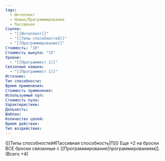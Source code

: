 ```yaml
---
tags:
  - Интеллект
  - Навык/Программирование
  - Пассивная
Ссылки:
  - "[[Интеллект]]"
  - "[[Типы способностей]]"
  - "[[Программирование]]"
Стоимость: "10"
Стоимость выкупа: "15"
Уровни:
  - "[[Программист 1]]"
Связанные навыки:
  - "[[Программист 1]]"
Источник:
Тип способности:
Время применения:
Стоимость применения:
Используемый пул:
Стоимость пула:
Характеристики:
Дальность:
Шаблон:
Количество целей:
Время действия:
Тип воздействия:
---
```

([[Типы способностей#Пассивная способность|П]]) Еще +2 на броски ВСЕ броски связанные с [[Программирование|программированием]]. (Всего +4)